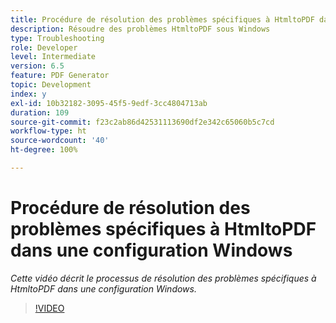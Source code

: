 ```yaml
---
title: Procédure de résolution des problèmes spécifiques à HtmltoPDF dans une configuration Windows
description: Résoudre des problèmes HtmltoPDF sous Windows
type: Troubleshooting
role: Developer
level: Intermediate
version: 6.5
feature: PDF Generator
topic: Development
index: y
exl-id: 10b32182-3095-45f5-9edf-3cc4804713ab
duration: 109
source-git-commit: f23c2ab86d42531113690df2e342c65060b5c7cd
workflow-type: ht
source-wordcount: '40'
ht-degree: 100%

---
```


# Procédure de résolution des problèmes spécifiques à HtmltoPDF dans une configuration Windows

*Cette vidéo décrit le processus de résolution des problèmes spécifiques à HtmltoPDF dans une configuration Windows.*

>[!VIDEO](https://video.tv.adobe.com/v/335545?quality=12&learn=on)
